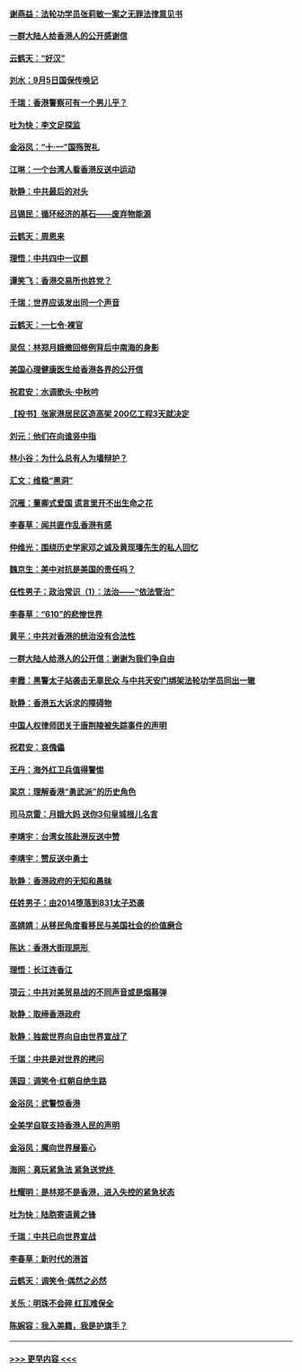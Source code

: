 #### [谢燕益：法轮功学员张莉敏一案之无罪法律意见书](../pages/nsc993/n11517600.md?t=09130944) 
#### [一群大陆人给香港人的公开感谢信](../pages/nsc993/n11514797.md?t=09130944) 
#### [云鹤天：“好汉”](../pages/nsc993/n11513536.md?t=09130944) 
#### [刘水：9月5日国保传唤记](../pages/nsc993/n11513460.md?t=09130944) 
#### [千瑞：香港警察可有一个男儿乎？](../pages/nsc993/n11513109.md?t=09130944) 
#### [吐为快：李文足探监](../pages/nsc993/n11509622.md?t=09130944) 
#### [金浴凤：“十‧一”国殇贺礼](../pages/nsc993/n11509593.md?t=09130944) 
#### [江琳：一个台湾人看香港反送中运动](../pages/nsc993/n11509211.md?t=09130944) 
#### [耿静：中共最后的对头](../pages/nsc993/n11508308.md?t=09130944) 
#### [吕锡民：循环经济的基石——废弃物能源](../pages/nsc993/n11508212.md?t=09130944) 
#### [云鹤天：周恩来](../pages/nsc993/n11508055.md?t=09130944) 
#### [理悟：中共四中一议题](../pages/nsc993/n11507782.md?t=09130944) 
#### [谭笑飞：香港交易所也姓党？](../pages/nsc993/n11507753.md?t=09130944) 
#### [千瑞：世界应该发出同一个声音](../pages/nsc993/n11507290.md?t=09130944) 
#### [云鹤天：一七令‧裸官](../pages/nsc993/n11507177.md?t=09130944) 
#### [吴侃：林郑月娥撤回修例背后中南海的身影](../pages/nsc993/n11506876.md?t=09130944) 
#### [美国心理健康医生给香港各界的公开信](../pages/nsc993/n11506809.md?t=09130944) 
#### [祝君安：水调歌头‧中秋吟](../pages/nsc993/n11506758.md?t=09130944) 
#### [【投书】张家港居民区造高架 200亿工程3天就决定](../pages/nsc993/n11506682.md?t=09130944) 
#### [刘元：他们在向谁竖中指](../pages/nsc993/n11505384.md?t=09130944) 
#### [林小谷：为什么总有人为墙辩护？](../pages/nsc993/n11505226.md?t=09130944) 
#### [汇文：维稳“黑洞”](../pages/nsc993/n11504347.md?t=09130944) 
#### [沉雁：董卿式爱国 谎言里开不出生命之花](../pages/nsc993/n11503215.md?t=09130944) 
#### [李春草：闻共匪作乱香港有感](../pages/nsc993/n11503072.md?t=09130944) 
#### [仲维光：围绕历史学家邓之诚及黄现璠先生的私人回忆](../pages/nsc993/n11501330.md?t=09130944) 
#### [魏京生：美中对抗是美国的责任吗？](../pages/nsc993/n11500723.md?t=09130944) 
#### [任性男子：政治常识（1）：法治——“依法管治”](../pages/nsc993/n11500791.md?t=09130944) 
#### [李春草：“610”的悲惨世界](../pages/nsc993/n11501141.md?t=09130944) 
#### [黄平：中共对香港的统治没有合法性](../pages/nsc993/n11499473.md?t=09130944) 
#### [一群大陆人给港人的公开信：谢谢为我们争自由](../pages/nsc993/n11500402.md?t=09130944) 
#### [李霞：黑警太子站袭击无辜民众 与中共天安门绑架法轮功学员同出一辙](../pages/nsc993/n11499805.md?t=09130944) 
#### [耿静：香港五大诉求的障碍物](../pages/nsc993/n11497578.md?t=09130944) 
#### [中国人权律师团关于唐荆陵被失踪事件的声明](../pages/nsc993/n11500014.md?t=09130944) 
#### [祝君安：哀傀儡](../pages/nsc993/n11499776.md?t=09130944) 
#### [王丹：海外红卫兵值得警惕](../pages/nsc993/n11498138.md?t=09130944) 
#### [梁京：理解香港“勇武派”的历史角色](../pages/nsc993/n11498006.md?t=09130944) 
#### [司马京雷：月娥大妈  送你3句皇城根儿名言](../pages/nsc993/n11497885.md?t=09130944) 
#### [李靖宇：台湾女孩赴港反送中赞](../pages/nsc993/n11497721.md?t=09130944) 
#### [李靖宇：赞反送中勇士](../pages/nsc993/n11497452.md?t=09130944) 
#### [耿静：香港政府的无知和愚昧](../pages/nsc993/n11494238.md?t=09130944) 
#### [任姓男子：由2014堕落到831太子恐袭](../pages/nsc993/n11496683.md?t=09130944) 
#### [高婧婧：从移民角度看移民与美国社会的价值磨合](../pages/nsc993/n11495757.md?t=09130944) 
#### [陈达：香港大街现原形 ](../pages/nsc993/n11495441.md?t=09130944) 
#### [理悟：长江连香江](../pages/nsc993/n11495377.md?t=09130944) 
#### [项云：中共对美贸易战的不同声音或是烟幕弹](../pages/nsc993/n11494929.md?t=09130944) 
#### [耿静：取缔香港政府](../pages/nsc993/n11494218.md?t=09130944) 
#### [耿静：独裁世界向自由世界宣战了](../pages/nsc993/n11494190.md?t=09130944) 
#### [千瑞：中共是对世界的拷问](../pages/nsc993/n11493021.md?t=09130944) 
#### [莲园：调笑令‧红朝自绝生路](../pages/nsc993/n11493011.md?t=09130944) 
#### [金浴凤：武警惊香港](../pages/nsc993/n11492994.md?t=09130944) 
#### [全美学自联支持香港人民的声明](../pages/nsc993/n11492630.md?t=09130944) 
#### [金浴凤：魔向世界展畜心](../pages/nsc993/n11492599.md?t=09130944) 
#### [海网：真玩紧急法 紧急送党终 ](../pages/nsc993/n11492535.md?t=09130944) 
#### [杜耀明：是林郑不是香港，进入失控的紧急状态](../pages/nsc993/n11491420.md?t=09130944) 
#### [吐为快：陆胞寄语黄之锋](../pages/nsc993/n11491117.md?t=09130944) 
#### [千瑞：中共已向世界宣战](../pages/nsc993/n11490123.md?t=09130944) 
#### [李春草：新时代的港首](../pages/nsc993/n11489864.md?t=09130944) 
#### [云鹤天：调笑令·偶然之必然](../pages/nsc993/n11489701.md?t=09130944) 
#### [关乐：明珠不会碎 红瓦难保全](../pages/nsc993/n11489647.md?t=09130944) 
#### [陈婉容：我入美籍，我是护旗手？](../pages/nsc993/n11487908.md?t=09130944) 

----
#### [ >>> 更早内容 <<< ](../indexes/nsc993-earlier.md)
